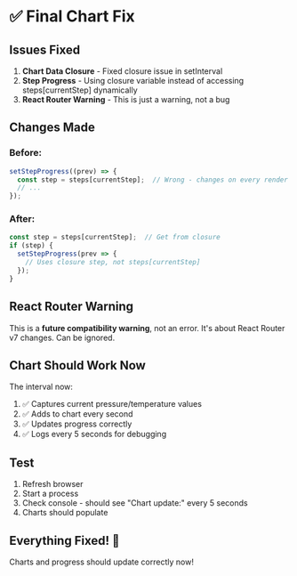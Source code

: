 # ✅ Final Chart Fix

## Issues Fixed

1. **Chart Data Closure** - Fixed closure issue in setInterval
2. **Step Progress** - Using closure variable instead of accessing steps[currentStep] dynamically  
3. **React Router Warning** - This is just a warning, not a bug

## Changes Made

### Before:
```typescript
setStepProgress((prev) => {
  const step = steps[currentStep];  // Wrong - changes on every render
  // ...
});
```

### After:
```typescript
const step = steps[currentStep];  // Get from closure
if (step) {
  setStepProgress(prev => {
    // Uses closure step, not steps[currentStep]
  });
}
```

## React Router Warning

This is a **future compatibility warning**, not an error. It's about React Router v7 changes. Can be ignored.

## Chart Should Work Now

The interval now:
1. ✅ Captures current pressure/temperature values
2. ✅ Adds to chart every second
3. ✅ Updates progress correctly
4. ✅ Logs every 5 seconds for debugging

## Test

1. Refresh browser
2. Start a process
3. Check console - should see "Chart update:" every 5 seconds
4. Charts should populate

## Everything Fixed! 🎉

Charts and progress should update correctly now!

